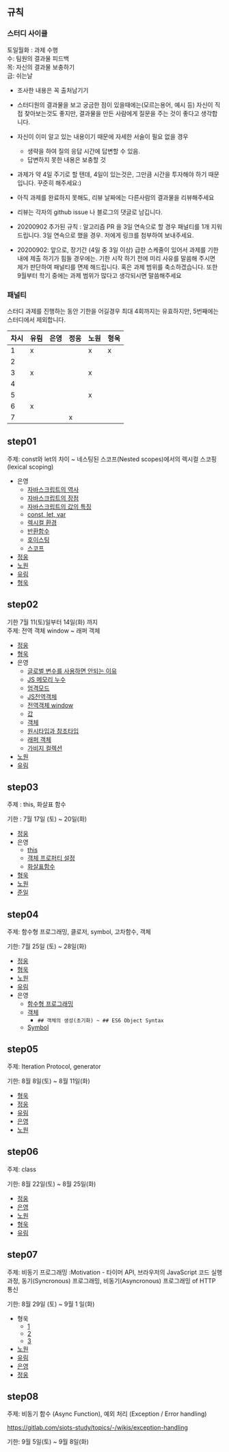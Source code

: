 
## 규칙
### 스터디 사이클 
토일월화 : 과제 수행  
수: 팀원의 결과물 피드백  
목: 자신의 결과물 보충하기     
금: 쉬는날


- 조사한 내용은 꼭 출처남기기
- 스터디원의 결과물을 보고 궁금한 점이 있을때에는(모르는용어, 예시 등) 자신이 직접 찾아보는것도 좋지만, 결과물을 만든 사람에게 질문을 주는 것이 좋다고 생각합니다.
- 자신이 이미 알고 있는 내용이기 때문에 자세한 서술이 필요 없을 경우 
  - 생략을 하여 질의 응답 시간에 답변할 수 있음.     
  - 답변하지 못한 내용은 보충할 것  
- 과제가 약 4일 주기로 할 텐데, 4일이 있는것은, 그만큼 시간을 투자해야 하기 때문입니다. 꾸준히 해주세요:)
- 아직 과제를 완료하지 못해도, 리뷰 날짜에는 다른사람의 결과물을 리뷰해주세요
- 리뷰는 각자의 github issue 나 블로그의 댓글로 남깁니다.
 
- 20200902 추가된 규칙 : 알고리즘 PR 을 3일 연속으로 할 경우 패널티를 1개 지워드립니다.
3일 연속으로 했을 경우. 저에게 링크를 첨부하여 보내주세요.
- 20200902: 앞으로, 장기간 (4일 중 3일 이상) 급한 스케줄이 있어서 과제를 기한 내에 제출 하기가 힘들 경우에는. 
기한 시작 하기 전에 미리 사유를 말씀해 주시면 제가 판단하여 패널티를 면제 해드립니다. 
 혹은 과제 범위를 축소하겠습니다. 또한 9월부터 학기 중에는 과제 범위가 많다고 생각되시면 말씀해주세요

### 패널티
스터디 과제를 진행하는 동안 기한을 어길경우 최대 4회까지는 유효하지만, 5번째에는 스터디에서 제외합니다.

| 차시 | 유림 | 은영 | 정웅 | 노원 | 형욱 | 
|---|---|---|---|---|---|
| 1 | x |  |  | x | x |
| 2 |  |  |  |  |  |
| 3 | x |  |  | x |  |
| 4 | | | | | |
| 5 | | | | x | |
| 6 | x | | |  | |
| 7 |  | | x |  | |
## step01
주제: const와 let의 차이 ~ 네스팅된 스코프(Nested scopes)에서의 렉시컬 스코핑(lexical scoping)
- 은영
    - [자바스크립트의 역사](https://eyabc.github.io/Doc/dev/core-javascript/%EC%9E%90%EB%B0%94%EC%8A%A4%ED%81%AC%EB%A6%BD%ED%8A%B8%EC%9D%98%20%EC%97%AD%EC%82%AC.html)
    - [자바스크립트의 장점](https://eyabc.github.io/Doc/dev/core-javascript/%EC%9E%90%EB%B0%94%EC%8A%A4%ED%81%AC%EB%A6%BD%ED%8A%B8%EC%9D%98%20%EC%9E%A5%EC%A0%90.html)
    - [자바스크립트의 값의 특징](https://eyabc.github.io/Doc/dev/core-javascript/%EC%9E%90%EB%B0%94%EC%8A%A4%ED%81%AC%EB%A6%BD%ED%8A%B8%EC%9D%98%20%EA%B0%92%EC%9D%98%20%ED%8A%B9%EC%A7%95.html)
    - [const, let, var](https://eyabc.github.io/Doc/dev/core-javascript/const,%20let,%20var.html)
    - [렉시컬 환경](https://eyabc.github.io/Doc/dev/core-javascript/%EB%A0%89%EC%8B%9C%EC%BB%AC%20%ED%99%98%EA%B2%BD.html)
    - [반환함수](https://eyabc.github.io/Doc/dev/core-javascript/%EB%B0%98%ED%99%98%ED%95%A8%EC%88%98.html)
    - [호이스팅](https://eyabc.github.io/Doc/dev/core-javascript/%ED%98%B8%EC%9D%B4%EC%8A%A4%ED%8C%85.html)
    - [스코프](https://eyabc.github.io/Doc/dev/core-javascript/%EC%8A%A4%EC%BD%94%ED%94%84.html)
- [정웅](https://jeongshin.github.io/JeongShin_Blog/book-review/You_Don%27t_Know_JS/)
- [노원](https://github.com/quavious/hell_script/blob/master/week_1.md)
- [유림](https://pul8219.github.io/TIL/Documents/FrontEnd-Study/step1.html)
- [형욱](https://github.com/khw970421/js-interview/blob/master/const/project1.js)


## step02
기한 7월 11(토)일부터 14일(화) 까지    
주제: 전역 객체 window  ~ 래퍼 객체 

- [정웅](https://jeongshin.github.io/JeongShin_Blog/TIL/study/JavaScript.html)
- [형욱](https://github.com/khw970421/js-interview/blob/master/const/project2.js)
- 은영
    - [글로벌 변수를 사용하면 안되는 이유](https://eyabc.github.io/Doc/dev/core-javascript/%EA%B8%80%EB%A1%9C%EB%B2%8C%20%EB%B3%80%EC%88%98%EB%A5%BC%20%EC%82%AC%EC%9A%A9%ED%95%98%EB%A9%B4%20%EC%95%88%EB%90%98%EB%8A%94%20%EC%9D%B4%EC%9C%A0.html)
    - [JS 메모리 누수](https://eyabc.github.io/Doc/dev/core-javascript/JS%20%EB%A9%94%EB%AA%A8%EB%A6%AC%20%EB%88%84%EC%88%98.html)
    - [엄격모드](https://eyabc.github.io/Doc/dev/core-javascript/%EC%97%84%EA%B2%A9%EB%AA%A8%EB%93%9C.html)
    - [JS전역객체](https://eyabc.github.io/Doc/dev/core-javascript/JS%EC%A0%84%EC%97%AD%EA%B0%9D%EC%B2%B4.html)
    - [전역객체 window](https://eyabc.github.io/Doc/dev/core-javascript/%EC%A0%84%EC%97%AD%EA%B0%9D%EC%B2%B4%20window.html)
    - [값](https://eyabc.github.io/Doc/dev/core-javascript/%EA%B0%92.html)
    - [객체](https://eyabc.github.io/Doc/dev/core-javascript/%EA%B0%9D%EC%B2%B4.html)
    - [원시타입과 참조타입](https://eyabc.github.io/Doc/dev/core-javascript/%EC%9B%90%EC%8B%9C%ED%83%80%EC%9E%85%EA%B3%BC%20%EC%B0%B8%EC%A1%B0%ED%83%80%EC%9E%85.html)
    - [래퍼 객체](https://eyabc.github.io/Doc/dev/core-javascript/%EB%9E%98%ED%8D%BC%20%EA%B0%9D%EC%B2%B4.html)
    - [가비지 컬렉션](https://eyabc.github.io/Doc/dev/core-javascript/%EA%B0%80%EB%B9%84%EC%A7%80%20%EC%BB%AC%EB%A0%89%EC%85%98.html)
- [노원](https://github.com/quavious/hell_script/blob/master/chapter2.js)
- [유림](https://pul8219.github.io/TIL/Documents/FrontEnd-Study/step2.html)

## step03
주제 : this, 화살표 함수

기한 : 7월 17일 (토) ~ 20일(화) 

- [정웅](https://jeongshin.github.io/JeongShin_Blog/TIL/study/JavaScript.html#step-3)
- 은영
    - [this](https://eyabc.github.io/Doc/dev/core-javascript/this.html)
    - [객체 프로퍼티 설정](https://eyabc.github.io/Doc/dev/core-javascript/%EA%B0%9D%EC%B2%B4.html#%EA%B0%9D%EC%B2%B4-%ED%94%84%EB%A1%9C%ED%8D%BC%ED%8B%B0-%EC%84%A4%EC%A0%95)
    - [화살표함수](https://eyabc.github.io/Doc/dev/core-javascript/%ED%99%94%EC%82%B4%ED%91%9C%ED%95%A8%EC%88%98.html)
- [형욱](https://github.com/khw970421/js-interview/blob/master/const/project3.js)
- [노원](https://github.com/quavious/hell_script/blob/master/chapter3.js)
- [준일](https://junilhwang.github.io/TIL/Javascript/Execution-Context/#_1-%EA%B0%9C%EB%85%90)

## step04
주제: 함수형 프로그래밍, 클로저, symbol, 고차함수, 객체

기한: 7월 25일 (토) ~ 28일(화) 
- [정웅](https://jeongshin.github.io/JeongShin_Blog/TIL/study/JavaScript.html#step-4)
- [형욱](https://github.com/khw970421/js-interview/blob/master/const/project4.js)
- [노원](https://github.com/quavious/hell_script/blob/master/chapter4.js)
- [유림](https://pul8219.github.io/TIL/Documents/FrontEnd-Study/step4.html)
- 은영
    - [함수형 프로그래밍](https://eyabc.github.io/Doc/dev/core-javascript/%ED%95%A8%EC%88%98%ED%98%95%20%ED%94%84%EB%A1%9C%EA%B7%B8%EB%9E%98%EB%B0%8D.html)
    - [객체](https://eyabc.github.io/Doc/dev/core-javascript/%EA%B0%9D%EC%B2%B4.html)
        - `## 객체의 생성(초기화) ~ ## ES6 Object Syntax`
    - [Symbol](https://eyabc.github.io/Doc/dev/core-javascript/Symbol.html)
    
## step05
주제: Iteration Protocol, generator

기한: 8월 8일(토) ~ 8월 11일(화) 
- [형욱](https://github.com/khw970421/js-interview/blob/master/const/project5.js)
- [정웅](https://jeongshin.github.io/JeongShin_Blog/TIL/study/JavaScript.html#step-5)
- [유림](https://pul8219.github.io/TIL/Documents/FrontEnd-Study/step5.html)
- [은영](https://eyabc.github.io/Doc/dev/core-javascript/Iteration%20%ED%94%84%EB%A1%9C%ED%86%A0%EC%BD%9C.html#%EC%82%AC%EC%9A%A9)
- [노원](https://github.com/quavious/hell_script/blob/master/chapter5.js)

## step06
주제: class

기한: 8월 22일(토) ~ 8월 25일(화)
- [정웅](https://jeongshin.github.io/JeongShin_Blog/TIL/study/JavaScript.html#step-6)
- [은영](https://eyabc.github.io/Doc/dev/core-javascript/%ED%81%B4%EB%9E%98%EC%8A%A4.html#class-syntax)
- [노원](https://github.com/quavious/hell_script/blob/master/chapter6.js)
- [형욱](https://github.com/khw970421/js-interview/blob/master/const/project6.js)
- [유림](https://github.com/pul8219/TIL/blob/master/Documents/FrontEnd-Study/step6.md)

## step07
주제: 비동기 프로그래밍 :Motivation - 타이머 API, 브라우저의 JavaScript 코드 실행과정, 동기(Syncronous) 프로그래밍, 비동기(Asyncronous) 프로그래밍 of HTTP 통신

기한: 8월 29일 (토) ~ 9월 1 일(화) 

- 형욱
    - [1](https://github.com/khw970421/js-interview/blob/master/const/project7.js)   
    - [2](https://github.com/khw970421/js-interview/blob/master/const/project7.5.js)    
    - [3](https://github.com/khw970421/js-interview/blob/master/const/project7_total.js)
- [노원](https://github.com/quavious/hell_script/blob/master/chapter7.js)
- [유림](https://github.com/pul8219/TIL/blob/master/Documents/FrontEnd-Study/step7.md)
- [은영](https://eyabc.github.io/Doc/dev/core-javascript/%EB%B9%84%EB%8F%99%EA%B8%B0%20%ED%94%84%EB%A1%9C%EA%B7%B8%EB%9E%98%EB%B0%8D.html#iterable-generator-%EC%9A%94%EC%95%BD)
- [정웅](https://jeongshin.github.io/JeongShin_Blog/TIL/study/NodeJS.html)

## step08 
주제: 비동기 함수 (Async Function), 예외 처리 (Exception / Error handling)

https://gitlab.com/siots-study/topics/-/wikis/exception-handling

기한: 9월 5일(토) ~ 9월 8일(화) 
                            
                            
